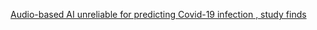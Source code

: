 [Audio-based AI unreliable for predicting Covid-19 infection , study finds](https://qi.tc/qi/111778)